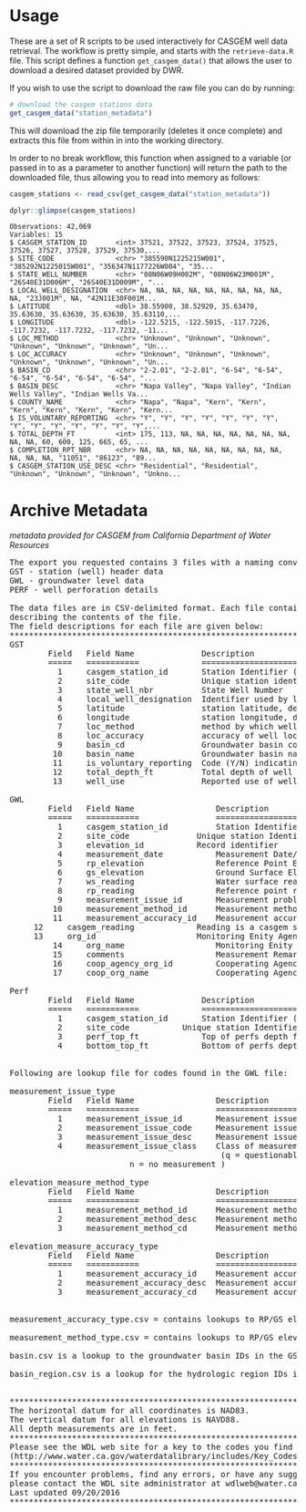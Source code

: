 # Usage 

These are a set of R scripts to be used interactively for CASGEM well data retrieval. 
The workflow is pretty simple, and starts with the `retrieve-data.R` file. This script
defines a function `get_casgem_data()` that allows the user to download a desired 
dataset provided by DWR. 

If you wish to use the script to download the raw file you can do by running: 

```r
# download the casgem stations data
get_casgem_data("station_metadata")
```

This will download the zip file temporarily (deletes it once complete) and extracts
this file from within in into the working directory. 

In order to no break workflow, this function when assigned to a variable (or passed in to as a parameter to another function) will return 
the path to the downloaded file, thus allowing you to read into memory as follows:

```r
casgem_stations <- read_csv(get_casgem_data("station_metadata"))

dplyr::glimpse(casgem_stations)
```

```
Observations: 42,069
Variables: 15
$ CASGEM_STATION_ID       <int> 37521, 37522, 37523, 37524, 37525, 37526, 37527, 37528, 37529, 37530,...
$ SITE_CODE               <chr> "385590N1225215W001", "385292N1225015W001", "356347N1177226W004", "35...
$ STATE_WELL_NUMBER       <chr> "08N06W09H002M", "08N06W23M001M", "26S40E31D006M", "26S40E31D009M", "...
$ LOCAL_WELL_DESIGNATION  <chr> NA, NA, NA, NA, NA, NA, NA, NA, NA, NA, "23J001M", NA, "42N11E30F001M...
$ LATITUDE                <dbl> 38.55900, 38.52920, 35.63470, 35.63630, 35.63630, 35.63630, 35.63110,...
$ LONGITUDE               <dbl> -122.5215, -122.5015, -117.7226, -117.7232, -117.7232, -117.7232, -11...
$ LOC_METHOD              <chr> "Unknown", "Unknown", "Unknown", "Unknown", "Unknown", "Unknown", "Un...
$ LOC_ACCURACY            <chr> "Unknown", "Unknown", "Unknown", "Unknown", "Unknown", "Unknown", "Un...
$ BASIN_CD                <chr> "2-2.01", "2-2.01", "6-54", "6-54", "6-54", "6-54", "6-54", "6-54", "...
$ BASIN_DESC              <chr> "Napa Valley", "Napa Valley", "Indian Wells Valley", "Indian Wells Va...
$ COUNTY_NAME             <chr> "Napa", "Napa", "Kern", "Kern", "Kern", "Kern", "Kern", "Kern", "Kern...
$ IS_VOLUNTARY_REPORTING  <chr> "Y", "Y", "Y", "Y", "Y", "Y", "Y", "Y", "Y", "Y", "Y", "Y", "Y", "Y",...
$ TOTAL_DEPTH_FT          <int> 175, 113, NA, NA, NA, NA, NA, NA, NA, NA, NA, 60, 600, 125, 665, 65, ...
$ COMPLETION_RPT_NBR      <chr> NA, NA, NA, NA, NA, NA, NA, NA, NA, NA, NA, NA, "11051", "86123", "89...
$ CASGEM_STATION_USE_DESC <chr> "Residential", "Residential", "Unknown", "Unknown", "Unknown", "Unkno...
```


# Archive Metadata 

*metadata provided for CASGEM from California Department of Water Resources* 

<pre>The export you requested contains 3 files with a naming convention corresponding to the following data type:
GST - station (well) header data
GWL - groundwater level data
PERF - well perforation details 

The data files are in CSV-delimited format. Each file contains a header row 
describing the contents of the file.
The field descriptions for each file are given below:
*******************************************************************************
GST
        Field   Field Name              Description                             Data Type	 
        =====   ===========             ============================            =========	 
          1     casgem_station_id       Station Identifier (datasbase key)      Number
          2     site_code               Unique station identifier               Char
          3     state_well_nbr          State Well Number                       Char
          4     local_well_designation  Identifier used by local agency         Char
          5     latitude                station latitude, dec. degrees          Number
          6     longitude               station longitude, dec. degrees         Number
          7     loc_method              method by which well was located        Char
          8     loc_accuracy            accuracy of well location               Char
          9     basin_cd                Groundwater basin code of well          Char
         10     basin_name              Groundwater basin name of well          Char
         11     is_voluntary_reporting  Code (Y/N) indicating rept status       Char
         12     total_depth_ft          Total depth of well (if public)         Number
         13     well_use                Reported use of well                    Char

GWL
        Field   Field Name                 Description                             Data Type	 
        =====   ===========                ============================            =========	 
          1     casgem_station_id          Station Identifier (datasbase key)      Number
          2     site_code          	   Unique station Identifier               Char
          3     elevation_id 		   Record identifier                       Number
          4     measurement_date           Measurement Date/Time                   Date (YYYY-MM-DD HH:MI:SS.S)
          5     rp_elevation               Reference Point Elevation               Number
          6     gs_elevation               Ground Surface Elevation                Number
          7     ws_reading                 Water surface reading                   Number
          8     rp_reading                 Reference point reading                 Number
          9     measurement_issue_id       Measurement problem code                Number
         10     measurement_method_id      Measurement method code                 Number
         11     measurement_accuracy_id    Measurement accuracy code               Number
	 12     casgem_reading             Reading is a casgem submittal           Number
	 13     org_id                     Monitoring Enity Agency Code            Number
         14     org_name                   Monitoring Enity Agency Code            Number
         15     comments                   Measurement Remarks                     Char
         16     coop_agency_org_id         Cooperating Agency Code                 Number
         17     coop_org_name              Cooperating Agency Name                 Number

Perf
        Field   Field Name              Description                                   Data Type	 
        =====   ===========             ============================                  =========	 
          1     casgem_station_id       Station Identifier (datasbase key)            Number
          2     site_code          	Unique station Identifier                     Char
          3     perf_top_ft             Top of perfs depth for this interval          Number
          4     bottom_top_ft           Bottom of perfs depth for this interval       Number


Following are lookup file for codes found in the GWL file:

measurement_issue_type
        Field   Field Name                 Description                                Data Type	 
        =====   ===========                ============================               =========	 
          1     measurement_issue_id       Measurement issue code (datasbase key)     Number
          2     measurement_issue_code     Measurement issue display code             Char
          3     measurement_issue_desc 	   Measurement issue description              Char
          4     measurement_issue_class    Class of measurement issue                 Char 
	                                        (q = questionable
						 n = no measurement )

elevation_measure_method_type
        Field   Field Name                 Description                                Data Type	 
        =====   ===========                ============================               =========	 
          1     measurement_method_id      Measurement method code (datasbase key)    Number
          2     measurement_method_desc    Measurement method description             Char
          3     measurement_method_cd      Measurement method display code            Char

elevation_measure_accuracy_type
        Field   Field Name                 Description                                Data Type	 
        =====   ===========                ============================               =========	 
          1     measurement_accuracy_id    Measurement accuracy code (datasbase key)  Number
          2     measurement_accuracy_desc  Measurement accuracy description           Char
          3     measurement_accuracy_cd    Measurement accuracy display code          Char


measurement_accuracy_type.csv = contains lookups to RP/GS elevation measurement accuracy fields in the GWL and GST files 

measurement_method_type.csv = contains lookups to RP/GS elevation measurement method in thes GWL and GST files.  

basin.csv is a lookup to the groundwater basin IDs in the GST file.

basin_region.csv is a lookup for the hydrologic region IDs in the basin.csv file


*******************************************************************************
The horizontal datum for all coordinates is NAD83.
The vertical datum for all elevations is NAVD88.
All depth measurements are in feet.
*******************************************************************************
Please see the WDL web site for a key to the codes you find in the files
(http://www.water.ca.gov/waterdatalibrary/includes/Key_Codes_Abb_gw.cfm).
*******************************************************************************
If you encounter problems, find any errors, or have any suggestions,
please contact the WDL site administrator at wdlweb@water.ca.gov
Last updated 09/20/2016
*******************************************************************************
</pre>
